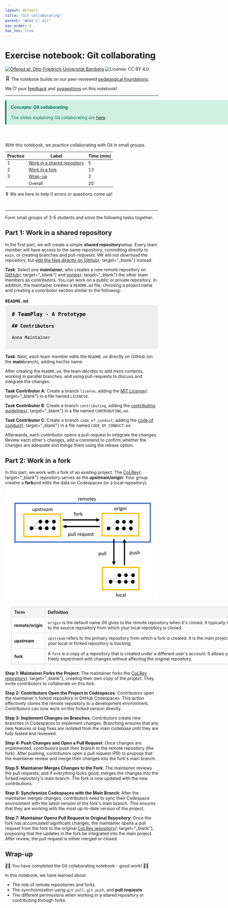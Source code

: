 ```yaml
---
layout: default
title: "Git collaborating"
parent: "Week 2: Git"
nav_order: 4
has_toc: true
---
```


# Exercise notebook: Git collaborating

[![Offered at: Otto-Friedrich-Universität Bamberg](https://img.shields.io/badge/Offered%20by-%20Digital%20Work%20Lab%20(Otto--Friedrich--Universit%C3%A4t%20Bamberg)-blue)](https://digital-work-lab.github.io/open-source-project/)
![License: CC BY 4.0](https://img.shields.io/badge/License-CC%20BY%204.0-green.svg)

<img src="assets/images/iconmonstr-certificate-6.svg" alt="Edit" width="16" height="16">  The notebook builds on our peer-reviewed <a href="https://digital-work-lab.github.io/rethink-git-teaching/">pedagogical foundations</a>.

We  <img src="assets/images/iconmonstr-favorite-2.svg" alt="Edit" width="12" height="12">  your <a href="https://github.com/digital-work-lab/practice-git/issues/new/choose" target="_blank">feedback</a> and <a href="https://github.com/digital-work-lab/practice-git/edit/main/notebooks/git_merge_conflicts.ipynb" target="_blank">suggestions</a> on this notebook!

---

<div style="border-left: 4px solid #026e57; background-color: #d0f0e4; padding: 15px; margin: 10px 0; color: #026e57; border-radius: 5px; width:800px;">
    <strong>Concepts: Git collaborating</strong> <br><br>The slides explaining Git collaborating are <a href="https://digital-work-lab.github.io/open-source-project/output/02-git.html#18" target="_blank">here</a>.
</div>

<br>

<br>

With this notebook, we practice collaborating with Git in small groups.

| Practice | Label                                                   | Time (min) |
|----------|---------------------------------------------------------|------------|
|  1       | [Work in a shared repository](#simple)                  |  5         |
|  2       | [Work in a fork](#fork)                                 | 13         |
|  3       | [Wrap-up](#wrap-up)                                     |  2         |
|          | Overall                                                 | 20         |

<img src="assets/images/iconmonstr-certificate-6.svg" alt="Edit" width="12" height="12"> We are here to help if errors or questions come up!

<br>

---

Form small groups of 3-5 students and solve the following tasks together. 

## Part 1: Work in a shared repository <a id="simple"></a>

In the first part, we will create a simple **shared repository**setup. Every team member will have access to the same repository, committing directly to `main`, or creating branches and pull-requests. We will not download the repository, but [edit the files directly on GitHub](https://docs.github.com/en/repositories/working-with-files/managing-files/editing-files){: target="_blank"} instead.

**Task**: Select one **maintainer**, who creates a new remote repository on [GitHub](https://docs.github.com/en/repositories/creating-and-managing-repositories/creating-a-new-repository){: target="_blank"} and [invites](https://docs.github.com/en/issues/planning-and-tracking-with-projects/managing-your-project/managing-access-to-your-projects){: target="_blank"} the other team members as contributors. You can work on a public or private repository. In addition, the maintainer creates a `README.md` file, choosing a project name and creating a contributor section similar to the following:

<h2 style="margin-bottom: 3px; font-family: monospace; font-size: 1em;">README.md</h2>

<div style="border: 2px solid white; padding: 20px; color: black; max-width: 760px; text-align: left; background-color: #eee; font-family: monospace;">
  <h1 style="margin: 0 0 20px; font-size: 1.2em; color: black;"># TeamPlay - A Prototype</h1>

  <h2 style="margin: 0 0 20px; font-size: 1.1em; color: black;">## Contributors</h2>

  <p style="margin: 10px 0; color: black;">Anna Maintainer</p>
</div>

**Task**: Next, each team member edits the `README.md` directly on GitHub (on the **main**branch), adding her/his name.

After creating the `README.md`, the team decides to add more contents, working in parallel branches, and using pull-requests to discuss and integrate the changes.

**Task Contributor A**: Create a branch `license`, adding the [MIT License](https://choosealicense.com/licenses/mit/){: target="_blank"} in a file named `LICENCSE`.

**Task Contributor B**: Create a branch `contributing`, adding the [contributing guidelines](https://github.com/CoLRev-Environment/colrev/blob/main/CONTRIBUTING.md){: target="_blank"} in a file named `CONTRIBUTING.md`.

**Task Contributor C**: Create a branch `code_of_conduct`, adding the [code of conduct](https://github.com/CoLRev-Environment/colrev/blob/main/CODE_OF_CONDUCT.md){: target="_blank"} in a file named `CODE_OF_CONDUCT.md`.

Afterwards, each contributor opens a pull-request to integrate the changes. Review each other's changes, add a commend to confirm whether the changes are adequate and merge them using the rebase option.

## Part 2: Work in a fork <a id="fork"></a>

In this part, we work with a fork of an existing project. The [CoLRev](https://github.com/CoLRev-Environment/colrev){: target="_blank"} repository serves as the **upstream/origin**. Your group creates a **fork**and edits the data on Codespaces (or a local repository).

<img src="assets/images/git-remote-fork.png" style="width: 500px;">

<table style="width: 760px; border-collapse: collapse; margin: 20px; border: 1px solid #ddd; text-align: left;">
  <thead>
    <tr style="background-color: #f4f4f4;">
      <th style="border: 1px solid #ddd; padding: 8px;">Term</th>
      <th style="border: 1px solid #ddd; padding: 8px;">Definition</th>
    </tr>
  </thead>
  <tbody>
    <tr>
      <td style="border: 1px solid #ddd; padding: 8px;"><strong>remote/origin</strong></td>
      <td style="border: 1px solid #ddd; padding: 8px;"><code>origin</code> is the default name Git gives to the remote repository when it's cloned. It typically refers to the source repository from which your local repository is cloned.</td>
    </tr>
    <tr>
      <td style="border: 1px solid #ddd; padding: 8px;"><strong>upstream</strong></td>
      <td style="border: 1px solid #ddd; padding: 8px;"><code>upstream</code> refers to the primary repository from which a fork is created. It is the main project that your local or forked repository is tracking.</td>
    </tr>
    <tr>
      <td style="border: 1px solid #ddd; padding: 8px;"><strong>fork</strong></td>
      <td style="border: 1px solid #ddd; padding: 8px;">A <code>fork</code> is a copy of a repository that is created under a different user's account. It allows you to freely experiment with changes without affecting the original repository.</td>
    </tr>
  </tbody>
</table>

**Step 1: Maintainer Forks the Project**: The maintainer forks the  [CoLRev repository](https://github.com/CoLRev-Environment/colrev){: target="_blank"}, creating their own copy of the project. They invite contributors to collaborate on this fork.

**Step 2: Contributors Open the Project in Codespaces**: Contributors open the maintainer's forked repository in GitHub Codespaces. This action effectively clones the remote repository to a development environment. Contributors can now work on this forked version directly.

**Step 3: Implement Changes on Branches**: Contributors create new branches in Codespaces to implement changes. Branching ensures that any new features or bug fixes are isolated from the main codebase until they are fully tested and reviewed.

**Step 4: Push Changes and Open a Pull Request**: Once changes are implemented, contributors push their branch to the remote repository (the fork). After pushing, contributors open a pull request (PR) to propose that the maintainer review and merge their changes into the fork's main branch.

**Step 5: Maintainer Merges Changes to the Fork**: The maintainer reviews the pull requests, and if everything looks good, merges the changes into the forked repository's main branch. The fork is now updated with the new contributions.

**Step 6: Synchronize Codespaces with the Main Branch**: After the maintainer merges changes, contributors need to sync their Codespace environment with the latest version of the fork's main branch. This ensures that they are working with the most up-to-date version of the project.

**Step 7: Maintainer Opens Pull Request to Original Repository**: Once the fork has accumulated significant changes, the maintainer opens a pull request from the fork to the original [CoLRev repository](https://github.com/CoLRev-Environment/colrev){: target="_blank"}, proposing that the updates in the fork be integrated into the main project. After review, the pull request is either merged or closed.

<!--
<div style="border: 2px solid #03a9f4; padding: 10px; background-color: #b3e5fc; color: #01579b; border-radius: 5px; display: inline-block; width: fit-content;  width: 800px;">
    <strong>Info</strong> The last command will reopen the codespace window and add the new project to the explorer sidebar. You will have to navigate to this notebook again.
</div>
-->


## Wrap-up <a id="wrap-up"></a>

🎉🎈 You have completed the Git collaborating notebook - good work! 🎈🎉

In this notebook, we have learned about

- The role of remote repositories and forks
- The synchronization using `git pull`, `git push`, and **pull requests**
- The different permissions when working in a shared repository or contributing through forks.
